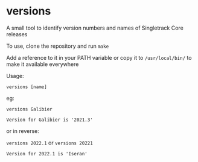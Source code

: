 # versions
A small tool to identify version numbers and names of Singletrack Core releases

To use, clone the repository and run `make`

Add a reference to it in your PATH variable or copy it to `/usr/local/bin/` to make it available everywhere

Usage:

```versions [name]```

eg:

`versions Galibier`

`Version for Galibier is '2021.3'`

or in reverse:

`versions 2022.1` or `versions 20221`

`Version for 2022.1 is 'Iseran'`
